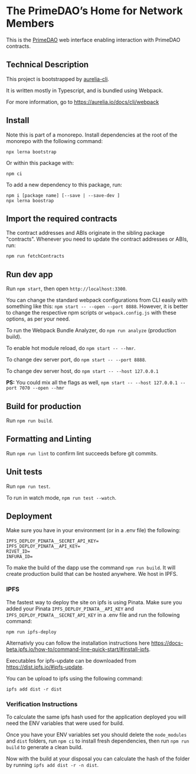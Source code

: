 # The PrimeDAO’s Home for Network Members

This is the [PrimeDAO](primedao.eth.link) web interface enabling interaction with PrimeDAO contracts.

## Technical Description

This project is bootstrapped by [aurelia-cli](https://github.com/aurelia/cli).

It is written mostly in Typescript, and is bundled using Webpack.

For more information, go to https://aurelia.io/docs/cli/webpack

## Install
Note this is part of a monorepo.  Install dependencies at the root of the monorepo with the following command:
```
npx lerna bootstrap
```

Or within this package with:
```
npm ci
```

To add a new dependency to this package, run:

```
npm i [package name] [--save | --save-dev ]
npx lerna boostrap
```

## Import the required contracts

The contract addresses and ABIs originate in the sibling package "contracts".
Whenever you need to update the contract addresses or ABIs, run:

```
npm run fetchContracts
```
## Run dev app

Run `npm start`, then open `http://localhost:3300`.

You can change the standard webpack configurations from CLI easily with something like this: `npm start -- --open --port 8888`. However, it is better to change the respective npm scripts or `webpack.config.js` with these options, as per your need.

To run the Webpack Bundle Analyzer, do `npm run analyze` (production build).

To enable hot module reload, do `npm start -- --hmr`.

To change dev server port, do `npm start -- --port 8888`.

To change dev server host, do `npm start -- --host 127.0.0.1`

**PS:** You could mix all the flags as well, `npm start -- --host 127.0.0.1 --port 7070 --open --hmr`

## Build for production

Run `npm run build`.

## Formatting and Linting

Run `npm run lint` to confirm lint succeeds before git commits.

## Unit tests

Run `npm run test`.

To run in watch mode, `npm run test --watch`.

## Deployment

Make sure you have in your environment (or in a .env file) the following:

```
IPFS_DEPLOY_PINATA__SECRET_API_KEY=
IPFS_DEPLOY_PINATA__API_KEY=
RIVET_ID=
INFURA_ID=
```

To make the build of the dapp use the command `npm run build`. It will create production build that can be hosted anywhere. We host in IPFS.

### IPFS

The fastest way to deploy the site on ipfs is using Pinata. Make sure you added your Pinata `IPFS_DEPLOY_PINATA__API_KEY` and `IPFS_DEPLOY_PINATA__SECRET_API_KEY` in a .env file and run the following command:

```
npm run ipfs-deploy
```

Alternativly you can follow the installation instructions here https://docs-beta.ipfs.io/how-to/command-line-quick-start/#install-ipfs.

Executables for ipfs-update can be downloaded from https://dist.ipfs.io/#ipfs-update.

You can be upload to ipfs using the following command:
```
ipfs add dist -r dist
```

### Verification Instructions

To calculate the same ipfs hash used for the application deployed you will need the ENV variables that were used for build.

Once you have your ENV variables set you should delete the `node_modules` and `dist` folders, run `npm ci` to install fresh dependencies, then run `npm run build` to generate a clean build.

Now with the build at your disposal you can calculate the hash of the folder by running `ipfs add dist -r -n dist`.
